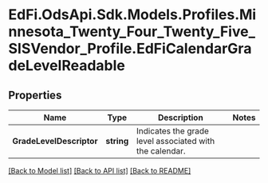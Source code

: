 # EdFi.OdsApi.Sdk.Models.Profiles.Minnesota_Twenty_Four_Twenty_Five_SISVendor_Profile.EdFiCalendarGradeLevelReadable

## Properties

Name | Type | Description | Notes
------------ | ------------- | ------------- | -------------
**GradeLevelDescriptor** | **string** | Indicates the grade level associated with the calendar. | 

[[Back to Model list]](../README.md#documentation-for-models) [[Back to API list]](../README.md#documentation-for-api-endpoints) [[Back to README]](../README.md)

